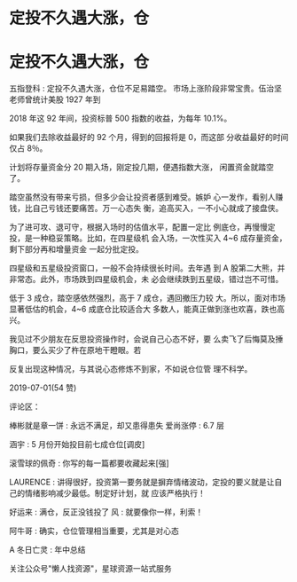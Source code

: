 # 定投不久遇大涨，仓

# 定投不久遇大涨，仓

五指登科 : 定投不久遇大涨，仓位不足易踏空。 市场上涨阶段非常宝贵。伍治坚老师曾统计美股 1927 年到

2018 年这 92 年间，投资标普 500 指数的收益，为每年 10.1%。

如果我们去除收益最好的 92 个月，得到的回报将是 0，而这部 分收益最好的时间仅占 8％。

计划将存量资金分 20 期入场，刚定投几期，便遇指数大涨， 闲置资金就踏空了。

踏空虽然没有带来亏损，但多少会让投资者感到难受。嫉妒 心一发作，看别人赚钱，比自己亏钱还要痛苦。万一心态失 衡，追高买入，一不小心就成了接盘侠。

为了进可攻、退可守，根据入场时的估值水平，配置一定比 例底仓，再慢慢定投，是一种稳妥策略。比如，在四星级机 会入场，一次性买入 4~6 成存量资金，剩下部分再和增量资金 一起分批定投。

四星级和五星级投资窗口，一般不会持续很长时间。去年遇 到 A 股第二大熊，并非常态。此外，市场跌到四星级机会，未 必会继续跌到五星级，错过岂不可惜。

低于 3 成仓，踏空感依然强烈，高于 7 成仓，遇回撤压力较 大。所以，面对市场显著低估的机会，4~6 成底仓比较适合大 多数人，能真正做到涨也欢喜，跌也高兴。

我见过不少朋友在反思投资操作时，会说自己心态不好，要 么卖飞了后悔莫及捶胸口，要么买少了杵在原地干瞪眼。若

反复出现这种情况，与其说心态修炼不到家，不如说仓位管 理不科学。

2019-07-01(54 赞)

评论区：

棒彬就是章一饼 : 永远不满足，却又患得患失 爱尚涨停 : 6.7 层

涵宇 : 5 月份开始投目前七成仓位[调皮]

滚雪球的佩奇 : 你写的每一篇都要收藏起来[强]

LAURENCE : 讲得很好，投资第一要务就是摒弃情绪波动，定投的要义就是让自己的情绪影响减少最低。制定好计划，就 应该严格执行！

好运来 : 满仓，反正没钱投了 风 : 就要像你一样，利索！

阿牛哥 : 确实，仓位管理相当重要，尤其是对心态

A 冬日亡灵 : 年中总结

关注公众号"懒人找资源"，星球资源一站式服务